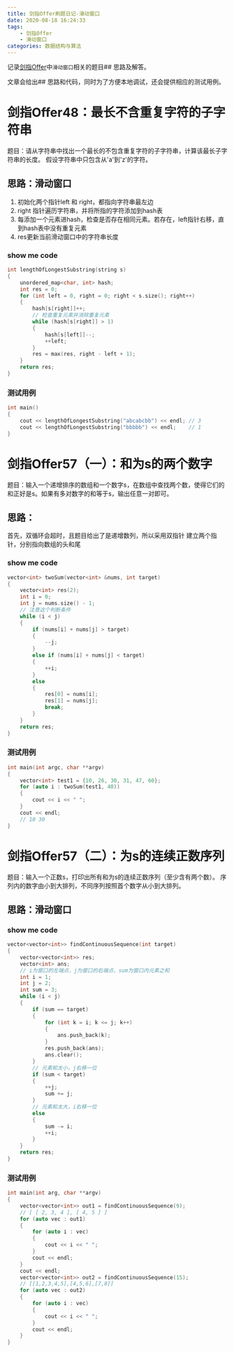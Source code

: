 ```yaml
---
title: 剑指Offer刷题日记-滑动窗口
date: 2020-08-18 16:24:33
tags: 
    - 剑指Offer
    - 滑动窗口
categories: 数据结构与算法 
---
```


记录[剑指Offer](https://leetcode-cn.com/problemset/lcof/)中``滑动窗口``相关的题目## 思路及解答。

文章会给出## 思路和代码，同时为了方便本地调试，还会提供相应的测试用例。

<!-- more -->



# 剑指Offer48：最长不含重复字符的子字符串
题目：请从字符串中找出一个最长的不包含重复字符的子字符串，计算该最长子字符串的长度。
假设字符串中只包含从'a'到'z'的字符。


## 思路：滑动窗口
1. 初始化两个指针left 和 right，都指向字符串最左边 
2. right 指针遍历字符串，并将所指的字符添加到hash表
3. 每添加一个元素进hash，检查是否存在相同元素。若存在，left指针右移，直到hash表中没有重复元素
4. res更新当前滑动窗口中的字符串长度

### show me code
```C++
int lengthOfLongestSubstring(string s)
{
    unordered_map<char, int> hash;
    int res = 0;
    for (int left = 0, right = 0; right < s.size(); right++)
    {
        hash[s[right]]++;
        // 检查重复元素并消除重复元素
        while (hash[s[right]] > 1)
        {
            hash[s[left]]--;
            ++left;
        }
        res = max(res, right - left + 1);
    }
    return res;
}
```
### 测试用例
```C++
int main()
{
    cout << lengthOfLongestSubstring("abcabcbb") << endl; // 3
    cout << lengthOfLongestSubstring("bbbbb") << endl;    // 1
}
```

# 剑指Offer57（一）：和为s的两个数字
题目：输入一个递增排序的数组和一个数字s，在数组中查找两个数，使得它们的和正好是s。如果有多对数字的和等于s，输出任意一对即可。 



## 思路：
首先，双循环会超时，且题目给出了是递增数列，所以采用双指针
建立两个指针，分别指向数组的头和尾
### show me code
```C++
vector<int> twoSum(vector<int> &nums, int target)
{
    vector<int> res(2);
    int i = 0;
    int j = nums.size() - 1;
    // 注意这个判断条件
    while (i < j)
    {
        if (nums[i] + nums[j] > target)
        {
            --j;
        }
        else if (nums[i] + nums[j] < target)
        {
            ++i;
        }
        else
        {
            res[0] = nums[i];
            res[1] = nums[j];
            break;
        }
    }
    return res;
}
```
### 测试用例
```C++
int main(int argc, char **argv)
{
    vector<int> test1 = {10, 26, 30, 31, 47, 60};
    for (auto i : twoSum(test1, 40))
    {
        cout << i << " ";
    }
    cout << endl;
    // 10 30
}
```

# 剑指Offer57（二）：为s的连续正数序列
题目：输入一个正数s，打印出所有和为s的连续正数序列（至少含有两个数）。
序列内的数字由小到大排列，不同序列按照首个数字从小到大排列。

## 思路：滑动窗口

### show me code
```C++
vector<vector<int>> findContinuousSequence(int target)
{
    vector<vector<int>> res;
    vector<int> ans;
    // i为窗口的左端点，j为窗口的右端点，sum为窗口内元素之和
    int i = 1;
    int j = 2;
    int sum = 3;
    while (i < j)
    {
        if (sum == target)
        {
            for (int k = i; k <= j; k++)
            {
                ans.push_back(k);
            }
            res.push_back(ans);
            ans.clear();
        }
        // 元素和太小，j右移一位
        if (sum < target)
        {
            ++j;
            sum += j;
        }
        // 元素和太大，i右移一位
        else
        {
            sum -= i;
            ++i;
        }
    }
    return res;
}
```

### 测试用例
```C++
int main(int arg, char **argv)
{
    vector<vector<int>> out1 = findContinuousSequence(9);
    // [ [ 2, 3, 4 ], [ 4, 5 ] ]
    for (auto vec : out1)
    {
        for (auto i : vec)
        {
            cout << i << " ";
        }
        cout << endl;
    }
    cout << endl;
    vector<vector<int>> out2 = findContinuousSequence(15);
    // [[1,2,3,4,5],[4,5,6],[7,8]]
    for (auto vec : out2)
    {
        for (auto i : vec)
        {
            cout << i << " ";
        }
        cout << endl;
    }
}
```